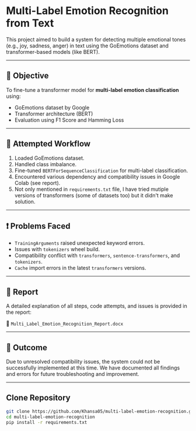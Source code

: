 # Multi-Label Emotion Recognition from Text

This project aimed to build a system for detecting multiple emotional tones (e.g., joy, sadness, anger) in text using the GoEmotions dataset and transformer-based models (like BERT). 

---

## 📌 Objective

To fine-tune a transformer model for **multi-label emotion classification** using:
- GoEmotions dataset by Google
- Transformer architecture (BERT)
- Evaluation using F1 Score and Hamming Loss

---

## 🧪 Attempted Workflow

1. Loaded GoEmotions dataset.
2. Handled class imbalance.
3. Fine-tuned `BERTForSequenceClassification` for multi-label classification.
4. Encountered various dependency and compatibility issues in Google Colab (see report).
5. Not only mentioned in `requirements.txt` file, I have tried mutiple versions of transformers (some of datasets too) but it didn't make solution.

---

## ❗ Problems Faced

- `TrainingArguments` raised unexpected keyword errors.
- Issues with `tokenizers` wheel build.
- Compatibility conflict with `transformers`, `sentence-transformers`, and `tokenizers`.
- `Cache` import errors in the latest `transformers` versions.

---

## 📄 Report

A detailed explanation of all steps, code attempts, and issues is provided in the report:

📄 `Multi_Label_Emotion_Recognition_Report.docx`

---

## 📌 Outcome

Due to unresolved compatibility issues, the system could not be successfully implemented at this time. We have documented all findings and errors for future troubleshooting and improvement.

---

## Clone Repository

```bash
git clone https://github.com/Khansa05/multi-label-emotion-recognition.git
cd multi-label-emotion-recognition
pip install -r requirements.txt

